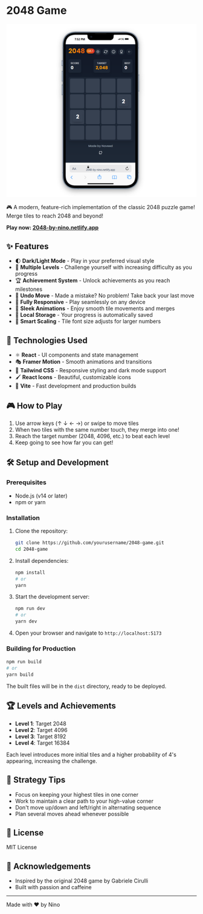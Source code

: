 # 2048 Game

![2048 Game Screenshot](./public/image.png)

🎮 A modern, feature-rich implementation of the classic 2048 puzzle game! Merge tiles to reach 2048 and beyond!

**Play now: [2048-by-nino.netlify.app](https://2048-by-nino.netlify.app/)**

## ✨ Features

- 🌓 **Dark/Light Mode** - Play in your preferred visual style
- 🎯 **Multiple Levels** - Challenge yourself with increasing difficulty as you progress
- 🏆 **Achievement System** - Unlock achievements as you reach milestones
- 🔄 **Undo Move** - Made a mistake? No problem! Take back your last move
- 📱 **Fully Responsive** - Play seamlessly on any device
- 🎵 **Sleek Animations** - Enjoy smooth tile movements and merges
- 💾 **Local Storage** - Your progress is automatically saved
- 🔢 **Smart Scaling** - Tile font size adjusts for larger numbers

## 🚀 Technologies Used

- ⚛️ **React** - UI components and state management
- 🎭 **Framer Motion** - Smooth animations and transitions
- 💅 **Tailwind CSS** - Responsive styling and dark mode support
- 🖌️ **React Icons** - Beautiful, customizable icons
- 🧱 **Vite** - Fast development and production builds

## 🎮 How to Play

1. Use arrow keys (↑ ↓ ← →) or swipe to move tiles
2. When two tiles with the same number touch, they merge into one!
3. Reach the target number (2048, 4096, etc.) to beat each level
4. Keep going to see how far you can get!

## 🛠️ Setup and Development

### Prerequisites

- Node.js (v14 or later)
- npm or yarn

### Installation

1. Clone the repository:
   ```bash
   git clone https://github.com/yourusername/2048-game.git
   cd 2048-game
   ```

2. Install dependencies:
   ```bash
   npm install
   # or
   yarn
   ```

3. Start the development server:
   ```bash
   npm run dev
   # or
   yarn dev
   ```

4. Open your browser and navigate to `http://localhost:5173`

### Building for Production

```bash
npm run build
# or
yarn build
```

The built files will be in the `dist` directory, ready to be deployed.

## 🏆 Levels and Achievements

- **Level 1**: Target 2048
- **Level 2**: Target 4096
- **Level 3**: Target 8192
- **Level 4**: Target 16384

Each level introduces more initial tiles and a higher probability of 4's appearing, increasing the challenge.

## 🧠 Strategy Tips

- Focus on keeping your highest tiles in one corner
- Work to maintain a clear path to your high-value corner
- Don't move up/down and left/right in alternating sequence
- Plan several moves ahead whenever possible

## 📝 License

MIT License

## 🙏 Acknowledgements

- Inspired by the original 2048 game by Gabriele Cirulli
- Built with passion and caffeine

---

Made with ❤️ by Nino

